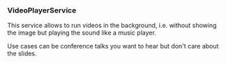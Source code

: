 ### VideoPlayerService

This service allows to run videos in the background, i.e. without showing the image 
but playing the sound like a music player. 

Use cases can be conference talks you want to hear but don't care about the slides.
